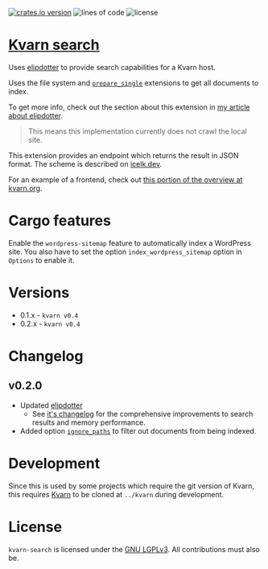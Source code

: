 [![crates.io version](https://img.shields.io/crates/v/kvarn-search)](https://crates.io/crates/kvarn-search)
![lines of code](https://img.shields.io/tokei/lines/github/Icelk/kvarn-search)
![license](https://img.shields.io/github/license/Icelk/kvarn-search)

# [Kvarn search](https://kvarn.org/search.)

Uses [elipdotter](https://github.com/Icelk/elipdotter)
to provide search capabilities for a Kvarn host.

Uses the file system and [`prepare_single`](https://doc.kvarn.org/kvarn/extensions/struct.Extensions.html#method.get_prepare_single)
extensions to get all documents to index.

To get more info, check out the section about this extension in [my article about elipdotter](https://icelk.dev/articles/search-engine.#kvarn-integration).

> This means this implementation currently does not crawl the local site.

This extension provides an endpoint which returns the result in JSON format. The scheme is described on [icelk.dev](https://icelk.dev/api/#search).

For an example of a frontend, check out [this portion of the overview at kvarn.org](https://kvarn.org/search.#frontend).

# Cargo features

Enable the `wordpress-sitemap` feature to automatically index a WordPress site.
You also have to set the option `index_wordpress_sitemap` option in `Options` to enable it.

# Versions

-   0.1.x - `kvarn v0.4`
-   0.2.x - `kvarn v0.4`

# Changelog

## v0.2.0

-   Updated [elipdotter](https://crates.io/crates/elipdotter)
    -   See [it's changelog](https://github.com/Icelk/elipdotter#v020) for the comprehensive improvements to search results and memory performance.
-   Added option [`ignore_paths`](https://doc.icelk.dev/kvarn-search/kvarn_search/struct.Options.html#structfield.ignore_paths)
    to filter out documents from being indexed.

# Development

Since this is used by some projects which require the git version of Kvarn, this requires [Kvarn](https://github.com/Icelk/kvarn) to be cloned at `../kvarn` during development.

# License

`kvarn-search` is licensed under the [GNU LGPLv3](COPYING).
All contributions must also be.
